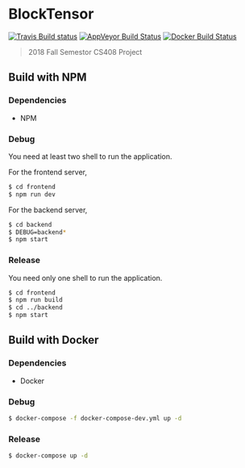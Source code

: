 # BlockTensor

[![Travis Build status](https://travis-ci.org/yunik1004/BlockTensor.svg?branch=master)](https://travis-ci.org/yunik1004/BlockTensor) [![AppVeyor Build Status](https://ci.appveyor.com/api/projects/status/dh9x31n45t7neiu6/branch/master?svg=true)](https://ci.appveyor.com/project/yunik1004/blocktensor) [![Docker Build Status](https://img.shields.io/docker/build/yunik1004/blocktensor.svg)](https://hub.docker.com/r/yunik1004/blocktensor)

> 2018 Fall Semestor CS408 Project

## Build with NPM

### Dependencies
- NPM

### Debug
You need at least two shell to run the application.

For the frontend server,
```bash
$ cd frontend
$ npm run dev
```

For the backend server,
```bash
$ cd backend
$ DEBUG=backend*
$ npm start
```

### Release
You need only one shell to run the application.

```bash
$ cd frontend
$ npm run build
$ cd ../backend
$ npm start
```

## Build with Docker

### Dependencies
- Docker


### Debug
```bash
$ docker-compose -f docker-compose-dev.yml up -d
```

### Release
```bash
$ docker-compose up -d
```
